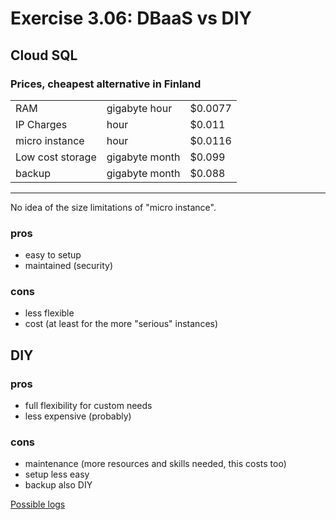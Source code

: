 # Exercise 3.06: DBaaS vs DIY

## Cloud SQL

### Prices, cheapest alternative in Finland

|   |   |   |
| --- | --- | --- |
|RAM    |gigabyte hour   |$0.0077|
|IP Charges|hour   |$0.011|
|micro instance|hour|$0.0116|
|Low cost storage|gigabyte month|$0.099|
|backup|gigabyte month|$0.088|
---
No idea of the size limitations of "micro instance".

### pros
* easy to setup
* maintained (security)
### cons
* less flexible
* cost (at least for the more "serious" instances)

## DIY
### pros
* full flexibility for custom needs
* less expensive (probably)
### cons
* maintenance (more resources and skills needed, this costs too)
* setup less easy
* backup also DIY

[Possible logs](e306.txt)